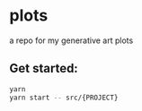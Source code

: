 # plots

a repo for my generative art plots

## Get started:

```sh
yarn
yarn start -- src/{PROJECT}
```
